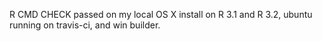 R CMD CHECK passed on my local OS X install on R 3.1 and R 3.2, ubuntu running on travis-ci, and win builder.
  
